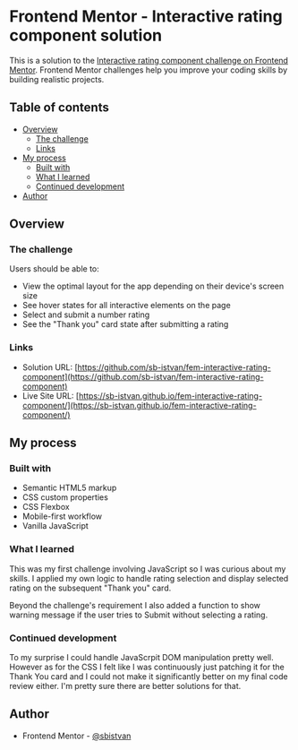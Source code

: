 # Frontend Mentor - Interactive rating component solution

This is a solution to the [Interactive rating component challenge on Frontend Mentor](https://www.frontendmentor.io/challenges/interactive-rating-component-koxpeBUmI). Frontend Mentor challenges help you improve your coding skills by building realistic projects. 

## Table of contents

- [Overview](#overview)
  - [The challenge](#the-challenge)
  - [Links](#links)
- [My process](#my-process)
  - [Built with](#built-with)
  - [What I learned](#what-i-learned)
  - [Continued development](#continued-development)
- [Author](#author)

## Overview

### The challenge

Users should be able to:

- View the optimal layout for the app depending on their device's screen size
- See hover states for all interactive elements on the page
- Select and submit a number rating
- See the "Thank you" card state after submitting a rating

### Links

- Solution URL: [https://github.com/sb-istvan/fem-interactive-rating-component](https://github.com/sb-istvan/fem-interactive-rating-component)
- Live Site URL: [https://sb-istvan.github.io/fem-interactive-rating-component/](https://sb-istvan.github.io/fem-interactive-rating-component/)

## My process

### Built with

- Semantic HTML5 markup
- CSS custom properties
- CSS Flexbox
- Mobile-first workflow
- Vanilla JavaScript

### What I learned

This was my first challenge involving JavaScript so I was curious about my skills. I applied my own logic to handle rating selection and display selected rating on the subsequent "Thank you" card.

Beyond the challenge's requirement I also added a function to show warning message if the user tries to Submit without selecting a rating.

### Continued development

To my surprise I could handle JavaScrpit DOM manipulation pretty well. However as for the CSS I felt like I was continuously just patching it for the Thank You card and I could not make it significantly better on my final code review either. I'm pretty sure there are better solutions for that.

## Author

- Frontend Mentor - [@sbistvan](https://www.frontendmentor.io/profile/sbistvan)
